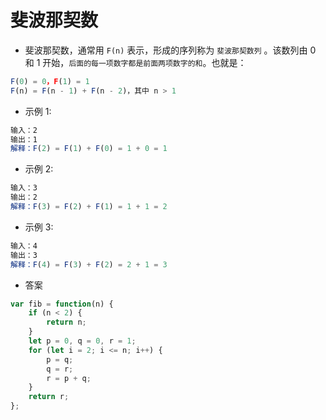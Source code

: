 # 斐波那契数

* 斐波那契数，通常用 `F(n)` 表示，形成的序列称为 `斐波那契数列` 。该数列由 0 和 1 开始，`后面的每一项数字都是前面两项数字的和`。也就是：
```javascript
F(0) = 0，F(1) = 1
F(n) = F(n - 1) + F(n - 2)，其中 n > 1
```

* 示例 1:
```javascript
输入：2
输出：1
解释：F(2) = F(1) + F(0) = 1 + 0 = 1
```

* 示例 2:
```javascript
输入：3
输出：2
解释：F(3) = F(2) + F(1) = 1 + 1 = 2
```

* 示例 3:
```javascript
输入：4
输出：3
解释：F(4) = F(3) + F(2) = 2 + 1 = 3
```

* 答案
```javascript
var fib = function(n) {
    if (n < 2) {
        return n;
    }
    let p = 0, q = 0, r = 1;
    for (let i = 2; i <= n; i++) {
        p = q;
        q = r;
        r = p + q;
    }
    return r;
};
```